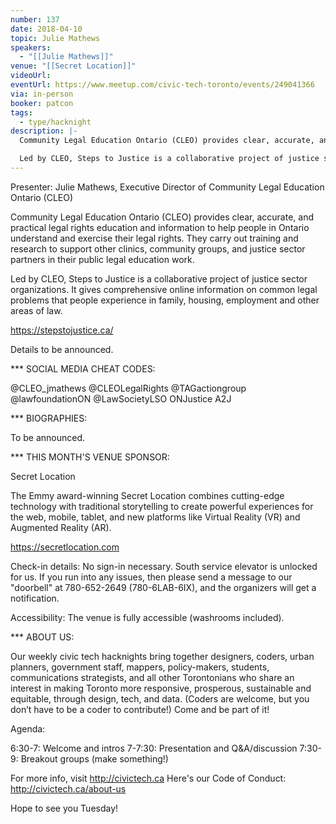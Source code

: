 ```yaml
---
number: 137
date: 2018-04-10
topic: Julie Mathews
speakers:
  - "[[Julie Mathews]]"
venue: "[[Secret Location]]"
videoUrl: 
eventUrl: https://www.meetup.com/civic-tech-toronto/events/249041366
via: in-person
booker: patcon
tags:
  - type/hacknight
description: |-
  Community Legal Education Ontario (CLEO) provides clear, accurate, and practical legal rights education and information to help people in Ontario understand and exercise their legal rights. They carry out training and research to support other clinics, community groups, and justice sector partners in their public legal education work.

  Led by CLEO, Steps to Justice is a collaborative project of justice sector organizations. It gives comprehensive online information on common legal problems that people experience in family, housing, employment and other areas of law. https://stepstojustice.ca/
---
```


Presenter: Julie Mathews, Executive Director of Community Legal Education Ontario (CLEO)

Community Legal Education Ontario (CLEO) provides clear, accurate, and practical legal rights education and information to help people in Ontario understand and exercise their legal rights. They carry out training and research to support other clinics, community groups, and justice sector partners in their public legal education work.

Led by CLEO, Steps to Justice is a collaborative project of justice sector organizations. It gives comprehensive online information on common legal problems that people experience in family, housing, employment and other areas of law.

https://stepstojustice.ca/

Details to be announced.

*** SOCIAL MEDIA CHEAT CODES:

@CLEO_jmathews @CLEOLegalRights @TAGactiongroup @lawfoundationON @LawSocietyLSO ONJustice A2J

*** BIOGRAPHIES:

To be announced.

*** THIS MONTH'S VENUE SPONSOR:

Secret Location

The Emmy award-winning Secret Location combines cutting-edge technology with traditional storytelling to create powerful experiences for the web, mobile, tablet, and new platforms like Virtual Reality (VR) and Augmented Reality (AR).

https://secretlocation.com

Check-in details: No sign-in necessary. South service elevator is unlocked for us. If you run into any issues, then please send a message to our "doorbell" at 780-652-2649 (780-6LAB-6IX), and the organizers will get a notification.

Accessibility: The venue is fully accessible (washrooms included).

*** ABOUT US:

Our weekly civic tech hacknights bring together designers, coders, urban planners, government staff, mappers, policy-makers, students, communications strategists, and all other Torontonians who share an interest in making Toronto more responsive, prosperous, sustainable and equitable, through design, tech, and data. (Coders are welcome, but you don’t have to be a coder to contribute!) Come and be part of it!

Agenda:

6:30-7: Welcome and intros
7-7:30: Presentation and Q&A/discussion
7:30-9: Breakout groups (make something!)

For more info, visit http://civictech.ca
Here's our Code of Conduct: http://civictech.ca/about-us

Hope to see you Tuesday!